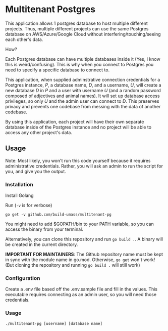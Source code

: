 # Multitenant Postgres
This application allows 1 postgres database to host multiple different projects. Thus, multiple different projects can use the same Postgres database on AWS/Azure/Google Cloud without interfering/touching/seeing each other's data.

How?

Each Postgres database can have multiple databases inside it (Yes, I know this is weird/confusing). This is why when you connect to Postgres you need to specify a specific database to connect to.

This application, when supplied adminstrative connection credentials for a Postgres instance, *P*, a database name, *D*, and a username, *U*, will create a new database *D* in *P* and a user with username *U* (and a random password composed of adjectives and animal names). It will set up database access privileges, so only *U* and the admin user can connect to *D*. This preserves privacy and prevents one codebase from messing with the data of another codebase.

By using this application, each project will have their own separate database inside of the Postgres instance and no project will be able to access any other project's data.

## Usage
Note: Most likely, you won't run this code yourself because it requires administrative credentials. Rather, you will ask an admin to run the script for you, and give you the output.

### Installation
Install Golang

Run (`-v` is for verbose)
```
go get -v github.com/build-umass/multitenant-pg
```
You might need to add $GOPATH/bin to your PATH variable, so you can access the binary from your terminal.

Alternatively, you can clone this repository and run `go build .`. A binary will be created in the current directory.

**IMPORTANT FOR MAINTAINERS**: The Github repository name must be kept in sync with the module name in go.mod. Otherwise, `go get` won't work! (But cloning the repository and running `go build .` will still work)
### Configuration
Create a .env file based off the .env.sample file and fill in the values. This executable requires connecting as an admin user, so you will need those credentials.
### Usage
`./multitenant-pg [username] [database name]`